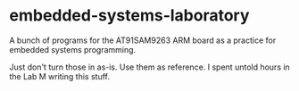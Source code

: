 # embedded-systems-laboratory
A bunch of programs for the AT91SAM9263 ARM board as a practice for embedded systems programming.

Just don't turn those in as-is. Use them as reference. I spent untold hours in the Lab M writing this stuff.
